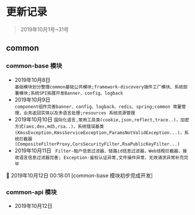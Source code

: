 #  更新记录
> 2019年10月1号~31号
## common
### common-base 模块
- 2019年10月8日  
    ``基础模块划分整理common基础公共模块;framework-discovery插件工厂模块、系统部署模块;系统SPI拓展开发Banner、config、logback``
- 2019年10月9日  
    ``component组件完善banner、config、logback、redis、spring;common 常量管理，业务返回实体以及多语言处理;resources 系统资源管理``
- 2019年10月10日
    ``国际化语言,常用工具类(cookie,json,reflect,trace..)，加密方式(aes,des,md5,rsa..)，系统错误基类(KmssException,KmssServiceException,ParamsNotValidException...)，系统拦截器(CompositeFilterProxy,CorsSecurityFilter,RsaPublicKeyFilter...)``  
- 2019年10月11日
    `` Filter-租户信息过滤器、链路id信息过滤器，Web线程拦截器，接收语言信息过滤器完善; Exception-鉴权认证异常,文件操作异常，无效请求异常补充完毕``

:confetti_ball: 2019年10月12日 00:18:01  [common-base 模块初步完成开发]

### common-api 模块
- 2019年10月12日